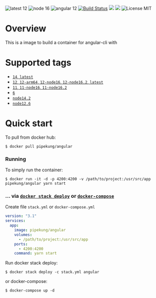 ![latest 12](https://img.shields.io/badge/latest-12-brightgreen.svg?style=flat)
![node 16](https://img.shields.io/badge/node-16.2-darkgreen.svg) ![angular 12](https://img.shields.io/badge/angular-12-red.svg) [![Build Status](https://travis-ci.org/Pipekung/docker-angular.svg?branch=master)](https://travis-ci.org/Pipekung/docker-angular) [![](https://img.shields.io/docker/stars/pipekung/angular.svg)](https://hub.docker.com/r/pipekung/angular 'DockerHub') [![](https://img.shields.io/docker/pulls/pipekung/angular.svg)](https://hub.docker.com/r/pipekung/angular 'DockerHub') ![License MIT](https://img.shields.io/badge/license-MIT-blue.svg)

# Overview

This is a image to build a container for angular-cli with

# Supported tags

- [`14`, `latest`]()
- [`12`, `12-arm64`, `12-node16`, `12-node16.2`, `latest`]()
- [`11`, `11-node16`, `11-node16.2`]()
- [`6`]()
- [`node14.2`]()
- [`node12.6`]()

# Quick start

To pull from docker hub:

```console
$ docker pull pipekung/angular
```

### Running

To simply run the container:

```console
$ docker run -it -d -p 4200:4200 -v /path/to/project:/usr/src/app pipekung/angular yarn start
```

### ... via [`docker stack deploy`](https://docs.docker.com/engine/reference/commandline/stack_deploy/) or [`docker-compose`](https://github.com/docker/compose)

Create file `stack.yml` or `docker-compose.yml`

``` yml
version: "3.1"
services:
  app:
    image: pipekung/angular
    volumes:
      - /path/to/project:/usr/src/app
    ports:
      - 4200:4200
    command: yarn start
```

Run docker stack deploy:

```console
$ docker stack deploy -c stack.yml angular
```

or docker-compose:

```console
$ docker-compose up -d
```